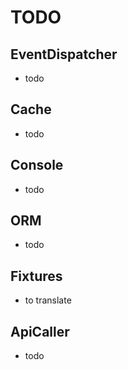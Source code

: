 # TODO

## EventDispatcher

- todo

## Cache

- todo

## Console

- todo

## ORM

- todo

## Fixtures

- to translate

## ApiCaller

- todo
